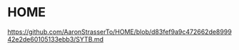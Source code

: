 # HOME
<https://github.com/AaronStrasserTo/HOME/blob/d83fef9a9c472662de899942e2de60105133ebb3/SYTB.md>
